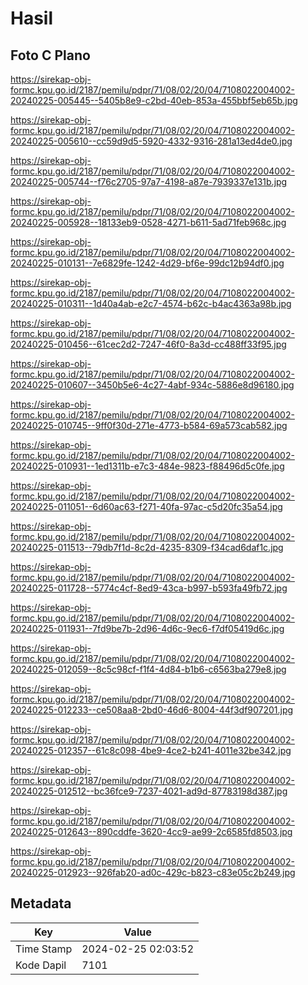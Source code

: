 # Hasil

## Foto C Plano

https://sirekap-obj-formc.kpu.go.id/2187/pemilu/pdpr/71/08/02/20/04/7108022004002-20240225-005445--5405b8e9-c2bd-40eb-853a-455bbf5eb65b.jpg

https://sirekap-obj-formc.kpu.go.id/2187/pemilu/pdpr/71/08/02/20/04/7108022004002-20240225-005610--cc59d9d5-5920-4332-9316-281a13ed4de0.jpg

https://sirekap-obj-formc.kpu.go.id/2187/pemilu/pdpr/71/08/02/20/04/7108022004002-20240225-005744--f76c2705-97a7-4198-a87e-7939337e131b.jpg

https://sirekap-obj-formc.kpu.go.id/2187/pemilu/pdpr/71/08/02/20/04/7108022004002-20240225-005928--18133eb9-0528-4271-b611-5ad71feb968c.jpg

https://sirekap-obj-formc.kpu.go.id/2187/pemilu/pdpr/71/08/02/20/04/7108022004002-20240225-010131--7e6829fe-1242-4d29-bf6e-99dc12b94df0.jpg

https://sirekap-obj-formc.kpu.go.id/2187/pemilu/pdpr/71/08/02/20/04/7108022004002-20240225-010311--1d40a4ab-e2c7-4574-b62c-b4ac4363a98b.jpg

https://sirekap-obj-formc.kpu.go.id/2187/pemilu/pdpr/71/08/02/20/04/7108022004002-20240225-010456--61cec2d2-7247-46f0-8a3d-cc488ff33f95.jpg

https://sirekap-obj-formc.kpu.go.id/2187/pemilu/pdpr/71/08/02/20/04/7108022004002-20240225-010607--3450b5e6-4c27-4abf-934c-5886e8d96180.jpg

https://sirekap-obj-formc.kpu.go.id/2187/pemilu/pdpr/71/08/02/20/04/7108022004002-20240225-010745--9ff0f30d-271e-4773-b584-69a573cab582.jpg

https://sirekap-obj-formc.kpu.go.id/2187/pemilu/pdpr/71/08/02/20/04/7108022004002-20240225-010931--1ed1311b-e7c3-484e-9823-f88496d5c0fe.jpg

https://sirekap-obj-formc.kpu.go.id/2187/pemilu/pdpr/71/08/02/20/04/7108022004002-20240225-011051--6d60ac63-f271-40fa-97ac-c5d20fc35a54.jpg

https://sirekap-obj-formc.kpu.go.id/2187/pemilu/pdpr/71/08/02/20/04/7108022004002-20240225-011513--79db7f1d-8c2d-4235-8309-f34cad6daf1c.jpg

https://sirekap-obj-formc.kpu.go.id/2187/pemilu/pdpr/71/08/02/20/04/7108022004002-20240225-011728--5774c4cf-8ed9-43ca-b997-b593fa49fb72.jpg

https://sirekap-obj-formc.kpu.go.id/2187/pemilu/pdpr/71/08/02/20/04/7108022004002-20240225-011931--7fd9be7b-2d96-4d6c-9ec6-f7df05419d6c.jpg

https://sirekap-obj-formc.kpu.go.id/2187/pemilu/pdpr/71/08/02/20/04/7108022004002-20240225-012059--8c5c98cf-f1f4-4d84-b1b6-c6563ba279e8.jpg

https://sirekap-obj-formc.kpu.go.id/2187/pemilu/pdpr/71/08/02/20/04/7108022004002-20240225-012233--ce508aa8-2bd0-46d6-8004-44f3df907201.jpg

https://sirekap-obj-formc.kpu.go.id/2187/pemilu/pdpr/71/08/02/20/04/7108022004002-20240225-012357--61c8c098-4be9-4ce2-b241-4011e32be342.jpg

https://sirekap-obj-formc.kpu.go.id/2187/pemilu/pdpr/71/08/02/20/04/7108022004002-20240225-012512--bc36fce9-7237-4021-ad9d-87783198d387.jpg

https://sirekap-obj-formc.kpu.go.id/2187/pemilu/pdpr/71/08/02/20/04/7108022004002-20240225-012643--890cddfe-3620-4cc9-ae99-2c6585fd8503.jpg

https://sirekap-obj-formc.kpu.go.id/2187/pemilu/pdpr/71/08/02/20/04/7108022004002-20240225-012923--926fab20-ad0c-429c-b823-c83e05c2b249.jpg


## Metadata

| Key        | Value               |
| ---------- | ------------------- |
| Time Stamp | 2024-02-25 02:03:52 |
| Kode Dapil | 7101                |



